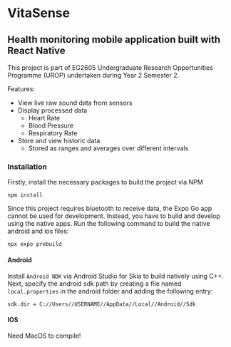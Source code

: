 # VitaSense

## Health monitoring mobile application built with React Native

This project is part of EG2605 Undergraduate Research Opportunities Programme (UROP) undertaken during Year 2 Semester 2.

Features:

- View live raw sound data from sensors
- Display processed data
  - Heart Rate
  - Blood Pressure
  - Respiratory Rate
- Store and view historic data
  - Stored as ranges and averages over different intervals

### Installation

Firstly, install the necessary packages to build the project via NPM

```
npm install
```

Since this project requires bluetooth to receive data, the Expo Go app cannot be used for development. Instead, you have to build and develop using the native apps. Run the following command to build the native android and ios files:

```
npx expo prebuild
```

#### Android

Install `Android NDK` via Android Studio for Skia to build natively using C++. Next, specify the android sdk path by creating a file named `local.properties` in the android folder and adding the following entry:

```
sdk.dir = C://Users//USERNAME//AppData//Local//Android//Sdk
```

#### IOS

Need MacOS to compile!
